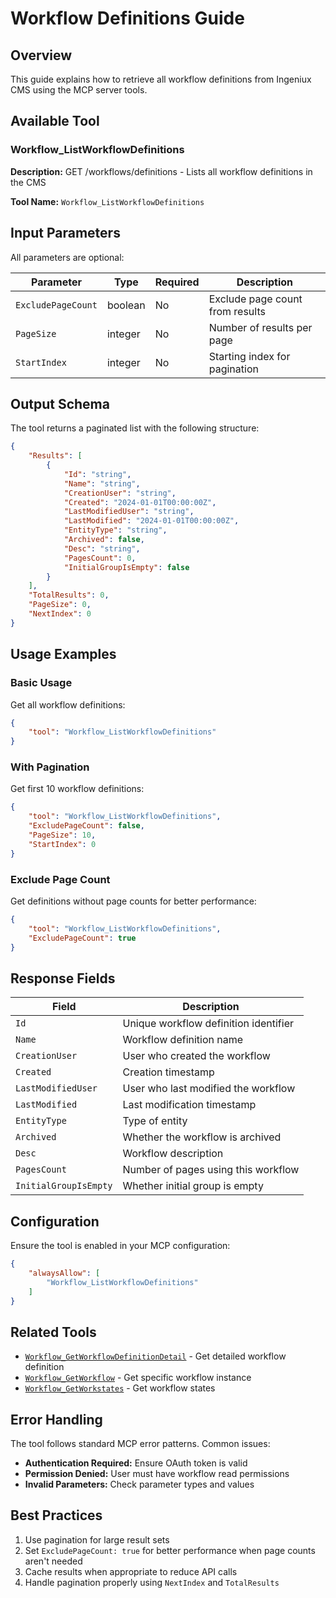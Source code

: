 # Workflow Definitions Guide

## Overview

This guide explains how to retrieve all workflow definitions from Ingeniux CMS using the MCP server tools.

## Available Tool

### Workflow_ListWorkflowDefinitions

**Description:** GET /workflows/definitions - Lists all workflow definitions in the CMS

**Tool Name:** `Workflow_ListWorkflowDefinitions`

## Input Parameters

All parameters are optional:

| Parameter | Type | Required | Description |
|-----------|------|----------|-------------|
| `ExcludePageCount` | boolean | No | Exclude page count from results |
| `PageSize` | integer | No | Number of results per page |
| `StartIndex` | integer | No | Starting index for pagination |

## Output Schema

The tool returns a paginated list with the following structure:

```json
{
	"Results": [
		{
			"Id": "string",
			"Name": "string", 
			"CreationUser": "string",
			"Created": "2024-01-01T00:00:00Z",
			"LastModifiedUser": "string",
			"LastModified": "2024-01-01T00:00:00Z",
			"EntityType": "string",
			"Archived": false,
			"Desc": "string",
			"PagesCount": 0,
			"InitialGroupIsEmpty": false
		}
	],
	"TotalResults": 0,
	"PageSize": 0,
	"NextIndex": 0
}
```

## Usage Examples

### Basic Usage

Get all workflow definitions:

```json
{
	"tool": "Workflow_ListWorkflowDefinitions"
}
```

### With Pagination

Get first 10 workflow definitions:

```json
{
	"tool": "Workflow_ListWorkflowDefinitions",
	"ExcludePageCount": false,
	"PageSize": 10,
	"StartIndex": 0
}
```

### Exclude Page Count

Get definitions without page counts for better performance:

```json
{
	"tool": "Workflow_ListWorkflowDefinitions",
	"ExcludePageCount": true
}
```

## Response Fields

| Field | Description |
|-------|-------------|
| `Id` | Unique workflow definition identifier |
| `Name` | Workflow definition name |
| `CreationUser` | User who created the workflow |
| `Created` | Creation timestamp |
| `LastModifiedUser` | User who last modified the workflow |
| `LastModified` | Last modification timestamp |
| `EntityType` | Type of entity |
| `Archived` | Whether the workflow is archived |
| `Desc` | Workflow description |
| `PagesCount` | Number of pages using this workflow |
| `InitialGroupIsEmpty` | Whether initial group is empty |

## Configuration

Ensure the tool is enabled in your MCP configuration:

```json
{
	"alwaysAllow": [
		"Workflow_ListWorkflowDefinitions"
	]
}
```

## Related Tools

- [`Workflow_GetWorkflowDefinitionDetail`](mcp-tools-generated/tools-19.json:1703) - Get detailed workflow definition
- [`Workflow_GetWorkflow`](mcp-tools-generated/tools-19.json:1031) - Get specific workflow instance
- [`Workflow_GetWorkstates`](mcp-tools-generated/tools-19.json:1448) - Get workflow states

## Error Handling

The tool follows standard MCP error patterns. Common issues:

- **Authentication Required:** Ensure OAuth token is valid
- **Permission Denied:** User must have workflow read permissions
- **Invalid Parameters:** Check parameter types and values

## Best Practices

1. Use pagination for large result sets
2. Set `ExcludePageCount: true` for better performance when page counts aren't needed
3. Cache results when appropriate to reduce API calls
4. Handle pagination properly using `NextIndex` and `TotalResults`